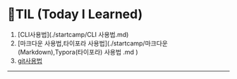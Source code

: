 <h1>🌱TIL (Today I Learned)</h1>

1. [CLI사용법](./startcamp/CLI 사용법.md) 
2. [마크다운 사용법,타이포라 사용법](./startcamp/마크다운(Markdown),Typora(타이포라) 사용법 .md )
3. [git사용법](./startcamp/git.md)

---

